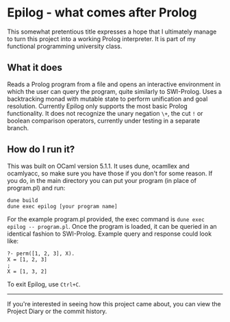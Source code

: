 # Epilog - what comes after Prolog
This somewhat pretentious title expresses a hope that I ultimately manage to turn this project into a working Prolog interpreter. It is part of my functional programming university class.

## What it does
Reads a Prolog program from a file and opens an interactive environment in which the user can query the program, quite similarly to SWI-Prolog. Uses a backtracking monad with mutable state to perform unification and goal resolution.
Currently Epilog only supports the most basic Prolog functionality. It does not recognize the unary negation `\+`, the cut `!` or boolean comparison operators, currently under testing in a separate branch.

## How do I run it?
This was built on OCaml version 5.1.1. It uses dune, ocamllex and ocamlyacc, so make sure you have those if you don't for some reason. If you do, in the main directory you can put your program (in place of program.pl) and run:
```
dune build
dune exec epilog [your program name]
```
For the example program.pl provided, the exec command is `dune exec epilog -- program.pl`.
Once the program is loaded, it can be queried in an identical fashion to SWI-Prolog.
Example query and response could look like:
```
?- perm([1, 2, 3], X).
X = [1, 2, 3]
;
X = [1, 3, 2]
```
To exit Epilog, use `Ctrl+C`.
______

If you're interested in seeing how this project came about, you can view the Project Diary or the commit history.